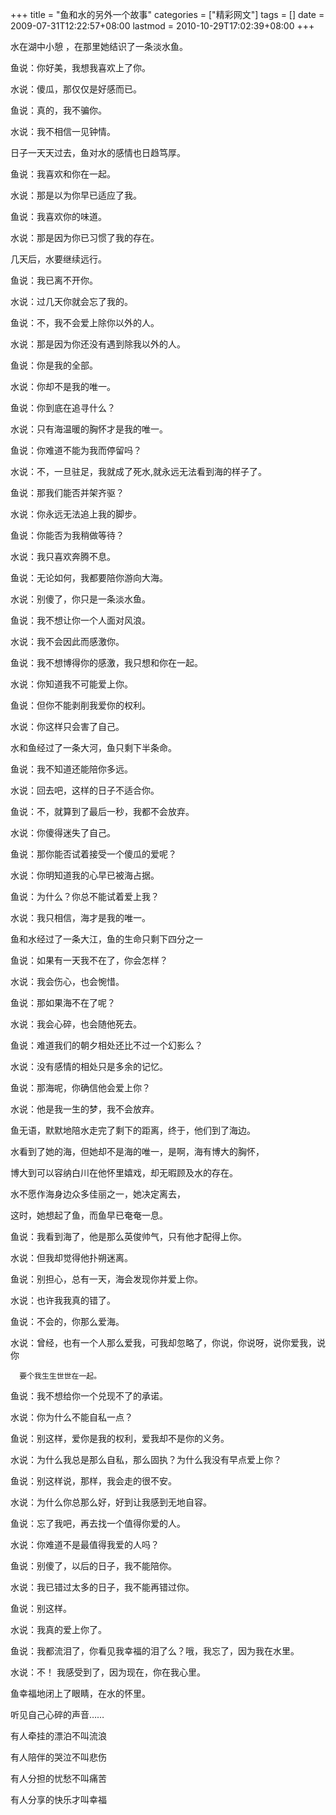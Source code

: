 +++
title = "鱼和水的另外一个故事"
categories = ["精彩网文"]
tags = []
date = 2009-07-31T12:22:57+08:00
lastmod = 2010-10-29T17:02:39+08:00
+++



水在湖中小憩 ，在那里她结识了一条淡水鱼。 

鱼说：你好美，我想我喜欢上了你。 

水说：傻瓜，那仅仅是好感而已。 

鱼说：真的，我不骗你。 

水说：我不相信一见钟情。 



日子一天天过去，鱼对水的感情也日趋笃厚。 

  

鱼说：我喜欢和你在一起。 

水说：那是以为你早已适应了我。 

鱼说：我喜欢你的味道。 

水说：那是因为你已习惯了我的存在。 



几天后，水要继续远行。 

  

鱼说：我已离不开你。 

水说：过几天你就会忘了我的。 

鱼说：不，我不会爱上除你以外的人。 

水说：那是因为你还没有遇到除我以外的人。 

鱼说：你是我的全部。 

水说：你却不是我的唯一。 

鱼说：你到底在追寻什么？ 

水说：只有海温暖的胸怀才是我的唯一。 

鱼说：你难道不能为我而停留吗？ 

水说：不，一旦驻足，我就成了死水,就永远无法看到海的样子了。 

鱼说：那我们能否并架齐驱？ 

水说：你永远无法追上我的脚步。 

鱼说：你能否为我稍做等待？ 

水说：我只喜欢奔腾不息。 

鱼说：无论如何，我都要陪你游向大海。 

水说：别傻了，你只是一条淡水鱼。 

鱼说：我不想让你一个人面对风浪。 

水说：我不会因此而感激你。 

鱼说：我不想博得你的感激，我只想和你在一起。 

水说：你知道我不可能爱上你。 

鱼说：但你不能剥削我爱你的权利。 

水说：你这样只会害了自己。 



水和鱼经过了一条大河，鱼只剩下半条命。 

  

鱼说：我不知道还能陪你多远。 

水说：回去吧，这样的日子不适合你。 

鱼说：不，就算到了最后一秒，我都不会放弃。 

水说：你傻得迷失了自己。 

鱼说：那你能否试着接受一个傻瓜的爱呢？ 

水说：你明知道我的心早已被海占据。 

鱼说：为什么？你总不能试着爱上我？ 

水说：我只相信，海才是我的唯一。 



鱼和水经过了一条大江，鱼的生命只剩下四分之一 

  

鱼说：如果有一天我不在了，你会怎样？ 

水说：我会伤心，也会惋惜。 

鱼说：那如果海不在了呢？ 

水说：我会心碎，也会随他死去。 

鱼说：难道我们的朝夕相处还比不过一个幻影么？ 

水说：没有感情的相处只是多余的记忆。 

鱼说：那海呢，你确信他会爱上你？ 

水说：他是我一生的梦，我不会放弃。 



鱼无语，默默地陪水走完了剩下的距离，终于，他们到了海边。 

  

水看到了她的海，但她却不是海的唯一，是啊，海有博大的胸怀， 

  

博大到可以容纳白川在他怀里嬉戏，却无暇顾及水的存在。 

  

水不愿作海身边众多佳丽之一，她决定离去， 

  

这时，她想起了鱼，而鱼早已奄奄一息。 

  

鱼说：我看到海了，他是那么英俊帅气，只有他才配得上你。 

水说：但我却觉得他扑朔迷离。 

鱼说：别担心，总有一天，海会发现你并爱上你。 

水说：也许我我真的错了。 

鱼说：不会的，你那么爱海。 

水说：曾经，也有一个人那么爱我，可我却忽略了，你说，你说呀，说你爱我，说你 

      要个我生生世世在一起。 

鱼说：我不想给你一个兑现不了的承诺。 

水说：你为什么不能自私一点？ 

鱼说：别这样，爱你是我的权利，爱我却不是你的义务。 

水说：为什么我总是那么自私，那么固执？为什么我没有早点爱上你？ 

鱼说：别这样说，那样，我会走的很不安。 

水说：为什么你总那么好，好到让我感到无地自容。 

鱼说：忘了我吧，再去找一个值得你爱的人。 

水说：你难道不是最值得我爱的人吗？ 

鱼说：别傻了，以后的日子，我不能陪你。 

水说：我已错过太多的日子，我不能再错过你。 

鱼说：别这样。 

水说：我真的爱上你了。 

鱼说：我都流泪了，你看见我幸福的泪了么？哦，我忘了，因为我在水里。 

水说：不！ 我感受到了，因为现在，你在我心里。 



鱼幸福地闭上了眼睛，在水的怀里。 

  

听见自己心碎的声音…… 

  

  

  



有人牵挂的漂泊不叫流浪 

有人陪伴的哭泣不叫悲伤 

有人分担的忧愁不叫痛苦 

有人分享的快乐才叫幸福   